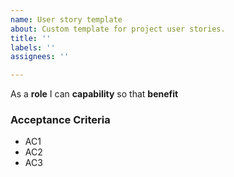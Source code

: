 ```yaml
---
name: User story template
about: Custom template for project user stories.
title: ''
labels: ''
assignees: ''

---
```


As a **role** I can **capability** so that **benefit**

### Acceptance Criteria

- AC1
- AC2
- AC3
